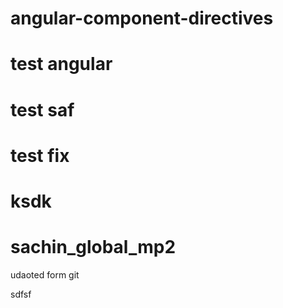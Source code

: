 # angular-component-directives
# test angular
# test saf
# test fix
# ksdk
# sachin_global_mp2



udaoted form git


sdfsf